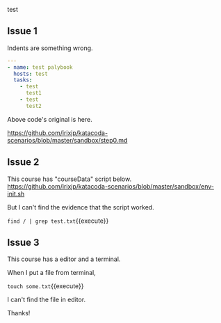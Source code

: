 test

## Issue 1

Indents are something wrong.
```yaml
---
- name: test palybook
  hosts: test
  tasks:
    - test
      test1
    - test
      test2
```

Above code's original is here.

https://github.com/irixjp/katacoda-scenarios/blob/master/sandbox/step0.md


## Issue 2

This course has "courseData" script below.
https://github.com/irixjp/katacoda-scenarios/blob/master/sandbox/env-init.sh

But I can't find the evidence that the script worked.

`find / | grep test.txt`{{execute}}


## Issue 3

This course has a editor and a terminal.

When I put a file from terminal,

`touch some.txt`{{execute}}

I can't find the file in editor.


Thanks!
